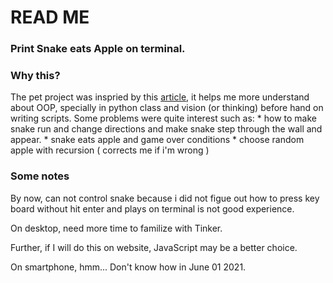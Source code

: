# READ ME

### Print Snake eats Apple on terminal.

### Why this?
The pet project was inspried by this [article](https://robertheaton.com/2018/12/02/programming-project-5-snake/), it helps me more understand about OOP, specially in python class and vision (or thinking) before hand on writing scripts. Some problems were quite interest such as:
    * how to make snake run and change directions and make snake step through the wall and appear.
    * snake eats apple and game over conditions
    * choose random apple with recursion ( corrects me if i'm wrong )

### Some notes

By now, can not control snake because i did not figue out how to press key board without hit enter and plays on terminal is not good experience.

On desktop, need more time to familize with Tinker.

Further, if I will do this on website, JavaScript may be a better choice.

On smartphone, hmm... Don't know how in June 01 2021.
